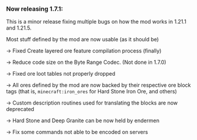 ### Now releasing 1.7.1:

This is a minor release fixing multiple bugs on how the mod works in 1.21.1 and 1.21.5.

Most stuff defined by the mod are now usable (as it should be)

-> Fixed Create layered ore feature compilation process (finally)

-> Reduce code size on the Byte Range Codec. (Not done in 1.7.0)

-> Fixed ore loot tables not properly dropped

-> All ores defined by the mod are now backed by their respective ore block tags (that is, `minecraft:iron_ores` for Hard Stone Iron Ore, and others)

-> Custom description routines used for translating the blocks are now deprecated

-> Hard Stone and Deep Granite can be now held by endermen

-> Fix some commands not able to be encoded on servers